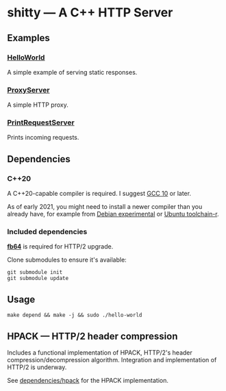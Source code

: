 # shitty — A C++ HTTP Server

## Examples

### [HelloWorld](HelloWorld.cpp)

A simple example of serving static responses.

### [ProxyServer](ProxyServer.cpp)

A simple HTTP proxy.

### [PrintRequestServer](PrintRequestServer.cpp)

Prints incoming requests.

## Dependencies

### C++20

A C++20-capable compiler is required. I suggest
[GCC 10](https://gcc.gnu.org/gcc-10/) or later.

As of early 2021, you might need to install a newer compiler than you
already have, for example from
[Debian experimental](https://packages.debian.org/experimental/g++-11) or
[Ubuntu
toolchain-r](https://launchpad.net/~ubuntu-toolchain-r/+archive/ubuntu/test).

### Included dependencies

[**fb64**](https://github.com/tedjp/fb64) is required for HTTP/2 upgrade.

Clone submodules to ensure it's available:

    git submodule init
    git submodule update

## Usage

    make depend && make -j && sudo ./hello-world

## HPACK — HTTP/2 header compression

Includes a functional implementation of HPACK, HTTP/2's header
compression/decompression algorithm. Integration and implementation of HTTP/2 is
underway.

See [dependencies/hpack](dependencies/hpack) for the HPACK implementation.
